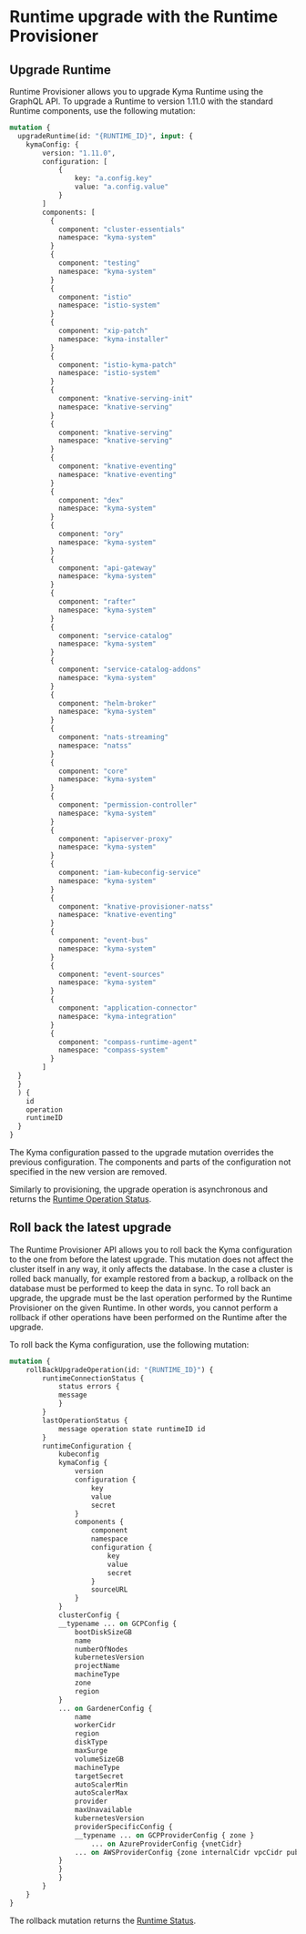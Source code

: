 # Runtime upgrade with the Runtime Provisioner

## Upgrade Runtime

Runtime Provisioner allows you to upgrade Kyma Runtime using the GraphQL API. To upgrade a Runtime to version 1.11.0 with the standard Runtime components, use the following mutation:

```graphql
mutation {
  upgradeRuntime(id: "{RUNTIME_ID}", input: {
    kymaConfig: { 
        version: "1.11.0",
        configuration: [
            {
                key: "a.config.key"
                value: "a.config.value"
            }
        ]
        components: [
          {
            component: "cluster-essentials"
            namespace: "kyma-system"
          }
          {
            component: "testing"
            namespace: "kyma-system"
          }
          {
            component: "istio"
            namespace: "istio-system"
          }
          {
            component: "xip-patch"
            namespace: "kyma-installer"
          }
          {
            component: "istio-kyma-patch"
            namespace: "istio-system"
          }
          {
            component: "knative-serving-init"
            namespace: "knative-serving"
          }
          {
            component: "knative-serving"
            namespace: "knative-serving"
          }
          {
            component: "knative-eventing"
            namespace: "knative-eventing"
          }
          {
            component: "dex"
            namespace: "kyma-system"
          }
          {
            component: "ory"
            namespace: "kyma-system"
          }
          {
            component: "api-gateway"
            namespace: "kyma-system"
          }
          {
            component: "rafter"
            namespace: "kyma-system"
          }
          {
            component: "service-catalog"
            namespace: "kyma-system"
          }
          {
            component: "service-catalog-addons"
            namespace: "kyma-system"
          }
          {
            component: "helm-broker"
            namespace: "kyma-system"
          }
          {
            component: "nats-streaming"
            namespace: "natss"
          }
          {
            component: "core"
            namespace: "kyma-system"
          }
          {
            component: "permission-controller"
            namespace: "kyma-system"
          }
          {
            component: "apiserver-proxy"
            namespace: "kyma-system"
          }
          {
            component: "iam-kubeconfig-service"
            namespace: "kyma-system"
          }    
          {
            component: "knative-provisioner-natss"
            namespace: "knative-eventing"
          }    
          {
            component: "event-bus"
            namespace: "kyma-system"
          }    
          {
            component: "event-sources"
            namespace: "kyma-system"
          }    
          {
            component: "application-connector"
            namespace: "kyma-integration"
          }  
          {
            component: "compass-runtime-agent"
            namespace: "compass-system"
          }  
        ]
  }
  }
  ) {
    id
    operation
    runtimeID
  }
}
```

The Kyma configuration passed to the upgrade mutation overrides the previous configuration. The components and parts of the configuration not specified in the new version are removed.

Similarly to provisioning, the upgrade operation is asynchronous and returns the [Runtime Operation Status](../provisioner/08-03-runtime-operation-status.md).

## Roll back the latest upgrade

The Runtime Provisioner API allows you to roll back the Kyma configuration to the one from before the latest upgrade. This mutation does not affect the cluster itself in any way, it only affects the database. In the case a cluster is rolled back manually, for example restored from a backup, a rollback on the database must be performed to keep the data in sync. To roll back an upgrade, the upgrade must be the last operation performed by the Runtime Provisioner on the given Runtime. In other words, you cannot perform a rollback if other operations have been performed on the Runtime after the upgrade. 

To roll back the Kyma configuration, use the following mutation:

```graphql
mutation { 
    rollBackUpgradeOperation(id: "{RUNTIME_ID}") {
        runtimeConnectionStatus {
            status errors {
            message
            } 
        } 
        lastOperationStatus {
            message operation state runtimeID id
        } 
        runtimeConfiguration {
            kubeconfig
            kymaConfig {
                version
                configuration {
                    key
                    value
                    secret
                }
                components {
                    component
                    namespace
                    configuration {
                        key
                        value
                        secret
                    }
                    sourceURL
                }
            }
            clusterConfig {
            __typename ... on GCPConfig { 
                bootDiskSizeGB 
                name 
                numberOfNodes 
                kubernetesVersion 
                projectName 
                machineType 
                zone 
                region 
            }
            ... on GardenerConfig { 
                name 
                workerCidr 
                region 
                diskType 
                maxSurge 
                volumeSizeGB
                machineType 
                targetSecret 
                autoScalerMin 
                autoScalerMax 
                provider 
                maxUnavailable 
                kubernetesVersion 
                providerSpecificConfig { 
                __typename ... on GCPProviderConfig { zone } 
                    ... on AzureProviderConfig {vnetCidr}
                ... on AWSProviderConfig {zone internalCidr vpcCidr publicCidr}      
            }
            } 
            } 
        } 
    } 
}
```

The rollback mutation returns the [Runtime Status](../provisioner/08-04-runtime-status.md).
